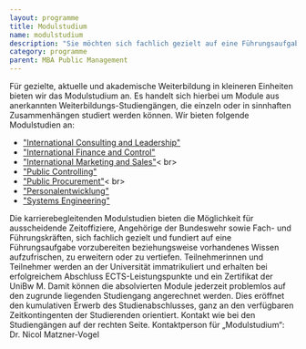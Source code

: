 ```yaml
---
layout: programme
title: Modulstudium
name: modulstudium
description: "Sie möchten sich fachlich gezielt auf eine Führungsaufgabe vorbereiten? Erwerben Sie mit unseren karrierebegleitenden Modulstudien kompaktes Wissen zu fachspezifischen Themen."
category: programme
parent: MBA Public Management
---
```



Für gezielte, aktuelle und akademische Weiterbildung in kleineren Einheiten bieten wir das Modulstudium an. Es handelt sich hierbei um Module aus anerkannten Weiterbildungs-Studiengängen, die einzeln oder in sinnhaften Zusammenhängen studiert werden können. Wir bieten folgende Modulstudien an:

  * <a href="https://www.unibw.de/casc/zertifikate/mini-mbas-modulstudien/international-consulting-and-leadership">"International Consulting and Leadership"</a><br>
  * <a href="https://www.unibw.de/casc/zertifikate/mini-mbas-modulstudien/international-finance-and-control">"International Finance and Control"</a><br>
  * <a href="https://www.unibw.de/casc/zertifikate/mini-mbas-modulstudien/international-marketing-and-sales">"International Marketing and Sales"</a>< br>
  * <a href="https://www.unibw.de/casc/zertifikate/public-controlling">"Public Controlling"</a><br>
  * <a href="https://www.unibw.de/casc/zertifikate/public-procurement">"Public Procurement"</a>< br>
  * <a href="https://www.unibw.de/casc/zertifikate/personalentwicklung">"Personalentwicklung"</a><br>
  * <a href="https://www.unibw.de/casc/zertifikate/se">"Systems Engineering"</a><br>

Die karrierebegleitenden Modulstudien bieten die Möglichkeit für ausscheidende Zeitoffiziere, Angehörige der Bundeswehr sowie Fach- und Führungskräften, sich fachlich gezielt und fundiert auf eine Führungsaufgabe vorzubereiten beziehungsweise vorhandenes Wissen aufzufrischen, zu erweitern oder zu vertiefen. Teilnehmerinnen und Teilnehmer werden an der Universität immatrikuliert und erhalten bei erfolgreichem Abschluss ECTS-Leistungspunkte und ein Zertifikat der UniBw M. Damit können die absolvierten Module jederzeit problemlos auf den zugrunde liegenden Studiengang angerechnet werden. Dies eröffnet den kumulativen Erwerb des Studienabschlusses, ganz an den verfügbaren Zeitkontingenten der Studierenden orientiert. 
Kontakt wie bei den Studiengängen auf der rechten Seite. Kontaktperson für „Modulstudium“: Dr. Nicol Matzner-Vogel

